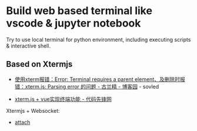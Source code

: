 # Build web based terminal like vscode & jupyter notebook

Try to use local terminal for python environment, including executing scripts & interactive shell.

## Based on Xtermjs

- [使用xterm报错：Error: Terminal requires a parent element、及删除时报错：xterm.js: Parsing error 的问题 - 古兰精 - 博客园](https://www.cnblogs.com/goloving/p/15014160.html) - sovled

- [xterm.js + vue实现终端功能 - 代码先锋网](https://www.codeleading.com/article/57222750402/)

Xtermjs + Websocket:

- [attach](https://xtermjs.org/docs/api/addons/attach/)


